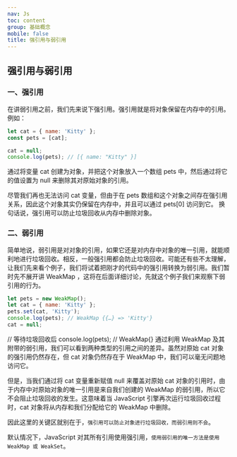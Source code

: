 ```yaml
---
nav: Js
toc: content
group: 基础概念
mobile: false
title: 强引用与弱引用
---
```


## 强引用与弱引用

### 一、强引用

在讲弱引用之前，我们先来说下强引用。强引用就是将对象保留在内存中的引用。例如：

```js
let cat = { name: 'Kitty' };
const pets = [cat];

cat = null;
console.log(pets); // [{ name: "Kitty" }]
```

通过将变量 cat 创建为对象，并把这个对象放入一个数组 pets 中，然后通过将它的值设置为 null 来删除其对原始对象的引用。

尽管我们再也无法访问 cat 变量，但由于在 pets 数组和这个对象之间存在强引用关系，因此这个对象其实仍保留在内存中，并且可以通过 pets[0] 访问到它。 换句话说，强引用可以防止垃圾回收从内存中删除对象。

### 二、弱引用

简单地说，弱引用是对对象的引用，如果它还是对内存中对象的唯一引用，就能顺利地进行垃圾回收。相反，一般强引用都会防止垃圾回收。可能还有些不太理解，让我们先来看个例子，我们将试着把刚才的代码中的强引用转换为弱引用。我们暂时先不展开讲 WeakMap ，这将在后面详细讨论，先就这个例子我们来观察下弱引用的行为。

```js
let pets = new WeakMap();
let cat = { name: 'Kitty' };
pets.set(cat, 'Kitty');
console.log(pets); // WeakMap {{…} => 'Kitty'}
cat = null;
```

// 等待垃圾回收后
console.log(pets); // WeakMap{}
通过利用 WeakMap 及其附带的弱引用，我们可以看到两种类型的引用之间的差异。虽然对原始 cat 对象的强引用仍然存在，但 cat 对象仍然存在于 WeakMap 中，我们可以毫无问题地访问它。

但是，当我们通过将 cat 变量重新赋值 null 来覆盖对原始 cat 对象的引用时，由于内存中对原始对象的唯一引用是来自我们创建的 WeakMap 的弱引用，所以它不会阻止垃圾回收的发生。这意味着当 JavaScript 引擎再次运行垃圾回收过程时，cat 对象将从内存和我们分配给它的 WeakMap 中删除。

因此这里的关键区就别在于，`强引用可以防止对象进行垃圾回收，而弱引用则不会`。

默认情况下，JavaScript 对其所有引用使用强引用，`使用弱引用的唯一方法是使用 WeakMap 或 WeakSet`。
